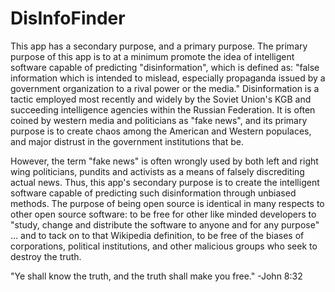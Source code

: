 # DisInfoFinder
This app has a secondary purpose, and a primary purpose.
The primary purpose of this app is to at a minimum promote the idea of intelligent software capable of predicting "disinformation",
which is defined as:
  "false information which is intended to mislead, especially propaganda issued by a government organization to a rival power 
  or the media."
Disinformation is a tactic employed most recently and widely by the Soviet Union's KGB and succeeding intelligence agencies within 
the Russian Federation. It is often coined by western media and politicians as "fake news", and its primary purpose is to create 
chaos among the American and Western populaces, and major distrust in the government institutions that be.

However, the term "fake news" is often wrongly used by both left and right wing politicians, pundits and activists as a means of 
falsely discrediting actual news. Thus, this app's secondary purpose is to create the intelligent software capable of predicting 
such disinformation through unbiased methods. The purpose of being open source is identical in many respects to other open source
software: to be free for other like minded developers to "study, change and distribute the software to anyone and for any purpose"
... and to tack on to that Wikipedia definition, to be free of the biases of corporations, political institutions, and other 
malicious groups who seek to destroy the truth. 

"Ye shall know the truth, and the truth shall make you free." -John 8:32
